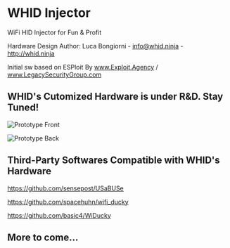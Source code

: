 # WHID Injector #

WiFi HID Injector for Fun & Profit

Hardware Design Author: Luca Bongiorni - <info@whid.ninja> - http://whid.ninja

Initial sw based on ESPloit By www.Exploit.Agency / www.LegacySecurityGroup.com

## WHID's Cutomized Hardware is under R&D. Stay Tuned! ##

![Prototype Front](https://raw.githubusercontent.com/whid-injector/WHID/master/tools/images/prototype.jpg)

![Prototype Back](https://raw.githubusercontent.com/whid-injector/WHID/master/tools/images/prototype2.jpg)

## Third-Party Softwares Compatible with WHID's Hardware ##

https://github.com/sensepost/USaBUSe

https://github.com/spacehuhn/wifi_ducky

https://github.com/basic4/WiDucky

## More to come... ##
